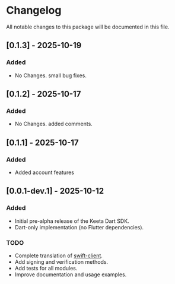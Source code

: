 # Changelog

All notable changes to this package will be documented in this file.

## [0.1.3] - 2025-10-19
### Added
- No Changes. small bug fixes.

## [0.1.2] - 2025-10-17
### Added
- No Changes. added comments.

## [0.1.1] - 2025-10-17
### Added
- Added account features


## [0.0.1-dev.1] - 2025-10-12
### Added
- Initial pre-alpha release of the Keeta Dart SDK.
- Dart-only implementation (no Flutter dependencies).

### TODO
- Complete translation of [swift-client](https://github.com/KeetaNetwork/swift-client).
- Add signing and verification methods.
- Add tests for all modules.
- Improve documentation and usage examples.
